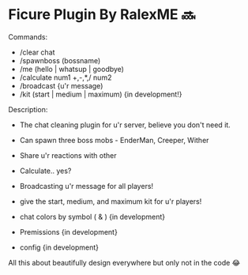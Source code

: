 # Ficure Plugin By RalexME 🔜

Commands:  
   - /clear chat
   - /spawnboss (bossname)
   - /me (hello | whatsup | goodbye)
   - /calculate num1 +,-,*,/ num2
   - /broadcast {u'r message)
   - /kit (start | medium | maximum)  {in development!}

Description:
   - The chat cleaning plugin for u'r server, believe you don't need it.
   - Can spawn three boss mobs - EnderMan, Creeper, Wither
   - Share u'r reactions with other
   - Calculate.. yes?
   - Broadcasting u'r message for all players!
   - give the start, medium, and maximum kit for u'r players!

   - chat colors by symbol ( & ) {in development}
   - Premissions {in development}
   - config {in development}

All this about beautifully design everywhere but only not in the code 😂
